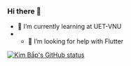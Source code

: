 ### Hi there 👋
- 🌱 I’m currently learning at UET-VNU
- - 🤔 I’m looking for help with Flutter


[![Kim Bắp's GitHub status](https://github-readme-stats.vercel.app/api?username=kimbactran&show_icons=true&theme=gruvbox)](https://github.com/kimbactran/github-readme-stats)
<!--
**kimbactran/kimbactran** is a ✨ _special_ ✨ repository because its `README.md` (this file) appears on your GitHub profile.

Here are some ideas to get you started:

- 🔭 I’m currently working on ...

- 👯 I’m looking to collaborate on ...
- 💬 Ask me about ...
- 📫 How to reach me: ...
- 😄 Pronouns: ...
- ⚡ Fun fact: ...
-->

